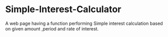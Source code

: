 # Simple-Interest-Calculator
 A web page having a function performing Simple interest calculation based on given amount ,period and rate of interest.
